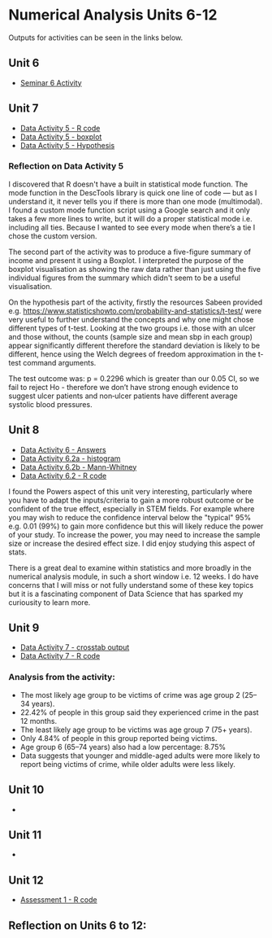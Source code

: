 # Numerical Analysis Units 6-12

Outputs for activities can be seen in the links below.

## Unit 6
- [Seminar 6 Activity](/pdf/Unit_6_Seminar_Activity.pdf)

## Unit 7
- [Data Activity 5 - R code](/pdf/Data_Activity_5.R)
- [Data Activity 5 - boxplot](/images/DataActivity5.png)
- [Data Activity 5 - Hypothesis](/images/DataActivity5_hypothesis.png)

### Reflection on Data Activity 5

I discovered that R doesn't have a built in statistical mode function. The mode function in the DescTools library is quick one line of code — but as I understand it, it never tells you if there is more than one mode (multimodal). I found a custom mode function script using a Google search and it only takes a few more lines to write, but it will do a proper statistical mode i.e. including all ties. Because I wanted to see every mode when there’s a tie I chose the custom version.

The second part of the activity was to produce a five-figure summary of income and present it using a Boxplot. I interpreted the purpose of the boxplot visualisation as showing the raw data rather than just using the five individual figures from the summary which didn't seem to be a useful visualisation.

On the hypothesis part of the activity, firstly the resources Sabeen provided e.g. https://www.statisticshowto.com/probability-and-statistics/t-test/ were very useful to further understand the concepts and why one might chose different types of t-test. Looking at the two groups i.e. those with an ulcer and those without, the counts (sample size and mean sbp in each group) appear significantly different therefore the standard deviation is likely to be different, hence using the Welch degrees of freedom approximation in the t-test command arguments.

The test outcome was: p = 0.2296 which is greater than our 0.05 CI, so we fail to reject Ho - therefore we don’t have strong enough evidence to suggest ulcer patients and non‐ulcer patients have different average systolic blood pressures.

## Unit 8
- [Data Activity 6 - Answers](/pdf/Data_Activity_6.2.txt)
- [Data Activity 6.2a - histogram](/images/DataActivity6.2a.png)
- [Data Activity 6.2b - Mann-Whitney](/images/DataActivity6.2b.png)
- [Data Activity 6.2 - R code](/pdf/Data_Activity_6.R)

I found the Powers aspect of this unit very interesting, particularly where you have to adapt the inputs/criteria to gain a more robust outcome or be confident of the true effect, especially in STEM fields. For example where you may wish to reduce the confidence interval below the "typical" 95% e.g. 0.01 (99%) to gain more confidence but this will likely reduce the power of your study. To increase the power, you may need to increase the sample size or increase the desired effect size. I did enjoy studying this aspect of stats.

There is a great deal to examine within statistics and more broadly in the numerical analysis module, in such a short window i.e. 12 weeks. I do have concerns that I will miss or not fully understand some of these key topics but it is a fascinating component of Data Science that has sparked my curiousity to learn more.

## Unit 9
- [Data Activity 7 - crosstab output](/images/DataActivity7.png)
- [Data Activity 7 - R code](/pdf/Data_Activity_7.R)

### Analysis from the activity:
- The most likely age group to be victims of crime was age group 2 (25–34 years).
- 22.42% of people in this group said they experienced crime in the past 12 months.
- The least likely age group to be victims was age group 7 (75+ years).
- Only 4.84% of people in this group reported being victims.
- Age group 6 (65–74 years) also had a low percentage: 8.75%
- Data suggests that younger and middle-aged adults were more likely to report being victims of crime, while older adults were less likely.


## Unit 10
- 

## Unit 11
- 

## Unit 12
- [Assessment 1 - R code](/pdf/HSE_Assignmentv2.R)


## Reflection on Units 6 to 12:
